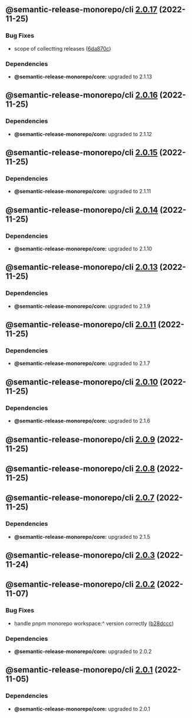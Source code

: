 ## @semantic-release-monorepo/cli [2.0.17](https://github.com/bubkoo/semantic-release-monorepo/compare/@semantic-release-monorepo/cli@2.0.16...@semantic-release-monorepo/cli@2.0.17) (2022-11-25)


### Bug Fixes

* scope of collectting releases ([6da870c](https://github.com/bubkoo/semantic-release-monorepo/commit/6da870c041be91cf0390910ff98441e007992b10))





### Dependencies

* **@semantic-release-monorepo/core:** upgraded to 2.1.13

## @semantic-release-monorepo/cli [2.0.16](https://github.com/bubkoo/semantic-release-monorepo/compare/@semantic-release-monorepo/cli@2.0.15...@semantic-release-monorepo/cli@2.0.16) (2022-11-25)





### Dependencies

* **@semantic-release-monorepo/core:** upgraded to 2.1.12

## @semantic-release-monorepo/cli [2.0.15](https://github.com/bubkoo/semantic-release-monorepo/compare/@semantic-release-monorepo/cli@2.0.14...@semantic-release-monorepo/cli@2.0.15) (2022-11-25)





### Dependencies

* **@semantic-release-monorepo/core:** upgraded to 2.1.11

## @semantic-release-monorepo/cli [2.0.14](https://github.com/bubkoo/semantic-release-monorepo/compare/@semantic-release-monorepo/cli@2.0.13...@semantic-release-monorepo/cli@2.0.14) (2022-11-25)





### Dependencies

* **@semantic-release-monorepo/core:** upgraded to 2.1.10

## @semantic-release-monorepo/cli [2.0.13](https://github.com/bubkoo/semantic-release-monorepo/compare/@semantic-release-monorepo/cli@2.0.12...@semantic-release-monorepo/cli@2.0.13) (2022-11-25)





### Dependencies

* **@semantic-release-monorepo/core:** upgraded to 2.1.9

## @semantic-release-monorepo/cli [2.0.11](https://github.com/bubkoo/semantic-release-monorepo/compare/@semantic-release-monorepo/cli@2.0.10...@semantic-release-monorepo/cli@2.0.11) (2022-11-25)





### Dependencies

* **@semantic-release-monorepo/core:** upgraded to 2.1.7

## @semantic-release-monorepo/cli [2.0.10](https://github.com/bubkoo/semantic-release-monorepo/compare/@semantic-release-monorepo/cli@2.0.9...@semantic-release-monorepo/cli@2.0.10) (2022-11-25)





### Dependencies

* **@semantic-release-monorepo/core:** upgraded to 2.1.6

## @semantic-release-monorepo/cli [2.0.9](https://github.com/bubkoo/semantic-release-monorepo/compare/@semantic-release-monorepo/cli@2.0.8...@semantic-release-monorepo/cli@2.0.9) (2022-11-25)

## @semantic-release-monorepo/cli [2.0.8](https://github.com/bubkoo/semantic-release-monorepo/compare/@semantic-release-monorepo/cli@2.0.7...@semantic-release-monorepo/cli@2.0.8) (2022-11-25)

## @semantic-release-monorepo/cli [2.0.7](https://github.com/bubkoo/semantic-release-monorepo/compare/@semantic-release-monorepo/cli@2.0.6...@semantic-release-monorepo/cli@2.0.7) (2022-11-25)





### Dependencies

* **@semantic-release-monorepo/core:** upgraded to 2.1.5

## @semantic-release-monorepo/cli [2.0.3](https://github.com/bubkoo/semantic-release-monorepo/compare/@semantic-release-monorepo/cli@2.0.2...@semantic-release-monorepo/cli@2.0.3) (2022-11-24)

## @semantic-release-monorepo/cli [2.0.2](https://github.com/bubkoo/semantic-release-monorepo/compare/@semantic-release-monorepo/cli@2.0.1...@semantic-release-monorepo/cli@2.0.2) (2022-11-07)


### Bug Fixes

* handle pnpm monorepo workspace:^ version correctly ([b28dccc](https://github.com/bubkoo/semantic-release-monorepo/commit/b28dccc59aabe3660a2b7a50270ff930895e06b7))





### Dependencies

* **@semantic-release-monorepo/core:** upgraded to 2.0.2

## @semantic-release-monorepo/cli [2.0.1](https://github.com/bubkoo/semantic-release-monorepo/compare/@semantic-release-monorepo/cli@2.0.0...@semantic-release-monorepo/cli@2.0.1) (2022-11-05)





### Dependencies

* **@semantic-release-monorepo/core:** upgraded to 2.0.1
